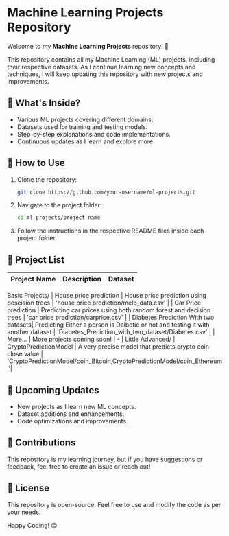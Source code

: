 # Machine Learning Projects Repository

Welcome to my **Machine Learning Projects** repository! 🚀

This repository contains all my Machine Learning (ML) projects, including their respective datasets. As I continue learning new concepts and techniques, I will keep updating this repository with new projects and improvements.

## 📌 What's Inside?
- Various ML projects covering different domains.
- Datasets used for training and testing models.
- Step-by-step explanations and code implementations.
- Continuous updates as I learn and explore more.

## 🔧 How to Use
1. Clone the repository:
   ```sh
   git clone https://github.com/your-username/ml-projects.git
   ```
2. Navigate to the project folder:
   ```sh
   cd ml-projects/project-name
   ```
3. Follow the instructions in the respective README files inside each project folder.

## 📂 Project List
| Project Name | Description | Dataset |
|-------------|------------|---------|
Basic Projects/
| House price prediction | House price prediction  using descision trees | 'house price prediction/melb_data.csv' |
| Car Price prediction | Predicting car prices using both random forest and decision trees   | 'car price prediction/carprice.csv' |
| Diabetes Prediction With two datasets| Predicting Either a person is Daibetic or not and testing it with another dataset | 'Diabetes_Prediction_with_two_dataset/Diabetes.csv' |
| More... | More projects coming soon! | - |
Little Advanced/
| CryptoPredictionModel | A very precise model that predicts crypto coin close value | 'CryptoPredictionModel/coin_Bitcoin,CryptoPredictionModel/coin_Ethereum,'|

## 🚀 Upcoming Updates
- New projects as I learn new ML concepts.
- Dataset additions and enhancements.
- Code optimizations and improvements.

## 📢 Contributions
This repository is my learning journey, but if you have suggestions or feedback, feel free to create an issue or reach out!

## 📜 License
This repository is open-source. Feel free to use and modify the code as per your needs.

Happy Coding! 😊


